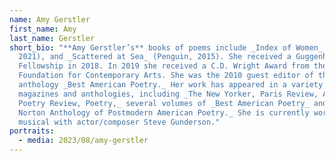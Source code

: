 ```yaml
---
name: Amy Gerstler
first_name: Amy
last_name: Gerstler
short_bio: "**Amy Gerstler’s** books of poems include _Index of Women_ (Penguin,
  2021), and _Scattered at Sea_ (Penguin, 2015). She received a Guggenheim
  Fellowship in 2018. In 2019 she received a C.D. Wright Award from the
  Foundation for Contemporary Arts. She was the 2010 guest editor of the yearly
  anthology _Best American Poetry._ Her work has appeared in a variety of
  magazines and anthologies, including _The New Yorker, Paris Review, American
  Poetry Review, Poetry,_ several volumes of _Best American Poetry_ and _The
  Norton Anthology of Postmodern American Poetry._ She is currently working on a
  musical with actor/composer Steve Gunderson."
portraits:
  - media: 2023/08/amy-gerstler
---
```


